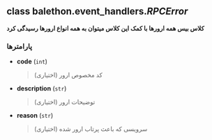 ## class balethon.event_handlers.*RPCError*

**کلاس بیس همه ارورها با کمک این کلاس میتوان به همه انواع ارورها رسیدگی کرد**

### پارامترها

- **code** (`int`)
    > کد مخصوص ارور (اختیاری)

- **description** (`str`)
    >  توضیحات ارور (اختیاری)

- **reason** (`str`)
    > سرویسی که باعث پرتاب ارور شده (اختیاری)
